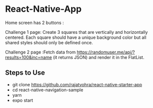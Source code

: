 # React-Native-App

Home screen has 2 buttons :

Challenge 1 page: Create 3 squares that are vertically and horizontally centered. Each square should have a unique background color but all shared styles should only be defined once.

Challenge 2 page :Fetch data from https://randomuser.me/api/?results=100&inc=name (it returns JSON) and render it in the FlatList.

## Steps to Use

- git clone https://github.com/rajatvohra/react-native-starter-app
- cd react-native-navigation-sample
- yarn
- expo start
